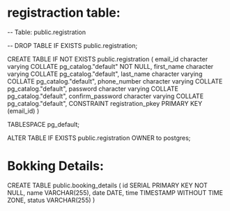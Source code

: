 registraction table:
====================

-- Table: public.registration

-- DROP TABLE IF EXISTS public.registration;

CREATE TABLE IF NOT EXISTS public.registration
(
    email_id character varying COLLATE pg_catalog."default" NOT NULL,
    first_name character varying COLLATE pg_catalog."default",
    last_name character varying COLLATE pg_catalog."default",
    phone_number character varying COLLATE pg_catalog."default",
    password character varying COLLATE pg_catalog."default",
    confirm_password character varying COLLATE pg_catalog."default",
    CONSTRAINT registration_pkey PRIMARY KEY (email_id)
)

TABLESPACE pg_default;

ALTER TABLE IF EXISTS public.registration
    OWNER to postgres;


Bokking Details:
==================================

CREATE TABLE public.booking_details (
    id SERIAL PRIMARY KEY NOT NULL,
	name VARCHAR(255),
	date DATE,
	time TIMESTAMP WITHOUT TIME ZONE,
	status VARCHAR(255)
)
